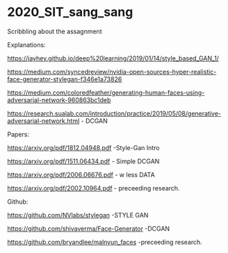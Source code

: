 # 2020_SIT_sang_sang
Scribbling about the assagnment


Explanations:

https://jayhey.github.io/deep%20learning/2019/01/14/style_based_GAN_1/

https://medium.com/syncedreview/nvidia-open-sources-hyper-realistic-face-generator-stylegan-f346e1a73826 

https://medium.com/coloredfeather/generating-human-faces-using-adversarial-network-960863bc1deb 

https://research.sualab.com/introduction/practice/2019/05/08/generative-adversarial-network.html - DCGAN 



Papers:

https://arxiv.org/pdf/1812.04948.pdf -Style-Gan Intro

https://arxiv.org/pdf/1511.06434.pdf - Simple DCGAN

https://arxiv.org/pdf/2006.06676.pdf - w less DATA

https://arxiv.org/pdf/2002.10964.pdf - preceeding research.




Github: 

https://github.com/NVlabs/stylegan -STYLE GAN

https://github.com/shivaverma/Face-Generator -DCGAN

https://github.com/bryandlee/malnyun_faces -preceeding research.





